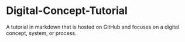 # Digital-Concept-Tutorial
A tutorial in markdown that is hosted on GitHub and focuses on a digital concept, system, or process.
